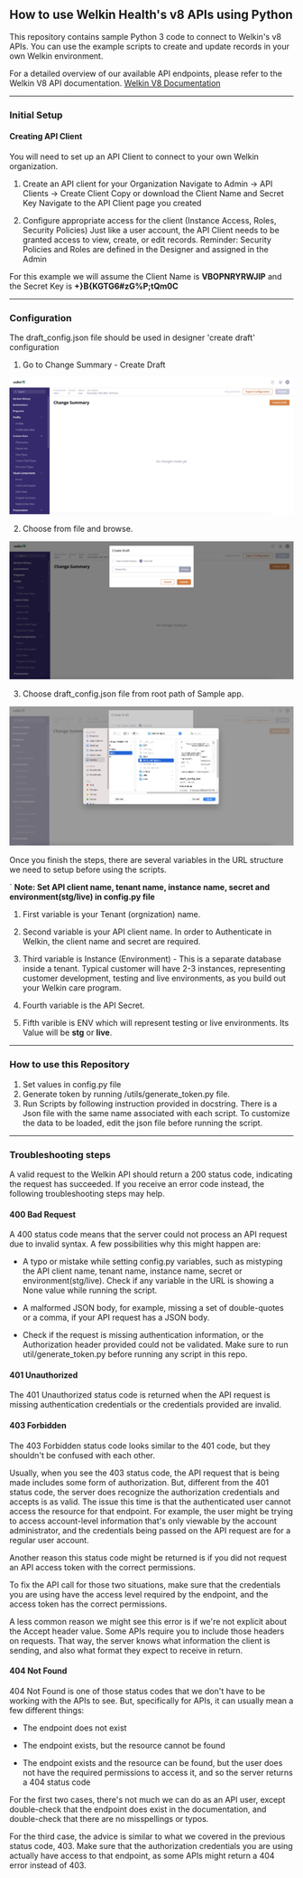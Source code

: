 
## How to use Welkin Health's v8 APIs using Python


This repository contains sample Python 3 code to connect to Welkin's v8 APIs.
You can use the example scripts to create and update records in your own Welkin environment.

For a detailed overview of our available API endpoints, please refer to the Welkin V8 API documentation.
[Welkin V8 Documentation](https://developers.welkinhealth.com/ "Welkin V8 Documentation")

---
### Initial Setup


#### Creating API Client

You will need to set up an API Client to connect to your own Welkin organization.

1. Create an API client for your Organization
Navigate to Admin -> API Clients -> Create Client
Copy or download the Client Name and Secret Key
Navigate to the API Client page you created

2. Configure appropriate access for the client (Instance Access, Roles, Security Policies)
Just like a user account, the API Client needs to be granted access to view, create, or edit records.
Reminder: Security Policies and Roles are defined in the Designer and assigned in the Admin

For this example we will assume the Client Name is **VBOPNRYRWJIP** and the Secret Key is **+}B{KGTG6#zG%P;tQm0C**

---
### Configuration

The draft_config.json file should be used in designer 'create draft' configuration
1. Go to Change Summary - Create Draft

![designer](docs/static/designer1.jpg)

2. Choose from file and browse.

![create_draft](docs/static/create_draft.jpg)

3. Choose draft_config.json file from root path of Sample app.

![draft_config](docs/static/draft_config.jpg)

Once you finish the steps, there are several variables in the URL structure we need to setup before using the scripts.

`
**Note: Set API client name, tenant name,
instance name, secret and environment(stg/live) in config.py file**

1. First variable is your Tenant (orgnization) name.

2.  Second variable is your API client name.
In order to Authenticate in Welkin, the client name and secret are required.

3.  Third variable is Instance (Environment) - This is a separate database inside a tenant.
    Typical customer will have 2-3 instances, representing customer development,
    testing and live environments, as you build out your Welkin care program.

4.  Fourth variable is the API Secret.

5.  Fifth varible is ENV which will represent testing or live environments.
    Its Value will be **stg** or **live**.

---

### How to use this Repository
1. Set values in config.py file
2. Generate token by running /utils/generate_token.py file.
3. Run Scripts by following instruction provided in docstring. There is a Json file with
the same name associated with each script. To customize the data to be loaded, edit the json file before running the script.

---
### Troubleshooting steps

A valid request to the Welkin API should return a 200 status code, indicating the request has succeeded.
If you receive an error code instead, the following troubleshooting steps may help.

#### 400 Bad Request
A 400 status code means that the server could not process an API request due to invalid syntax.
A few possibilities why this might happen are:
- A typo or mistake while setting config.py variables, such as mistyping the API client name, tenant name,
    instance name, secret or environment(stg/live). Check if any variable in the URL is showing a None value while running the script.

- A malformed JSON body, for example, missing a set of double-quotes or a comma, if your API request has a JSON body.

- Check if the request is missing authentication information, or the Authorization header provided could not be validated.
Make sure to run util/generate_token.py before running any script in this repo.

#### 401 Unauthorized

The 401 Unauthorized status code is returned when the API request is missing authentication credentials or
the credentials provided are invalid.

#### 403 Forbidden
The 403 Forbidden status code looks similar to the 401 code, but they shouldn't be confused with each other.

Usually, when you see the 403 status code, the API request that is being made includes some form of authorization. But, different from the 401 status code, the server does recognize the authorization credentials and accepts is as valid. The issue this time is that the authenticated user cannot access the resource for that endpoint. For example, the user might be trying to access account-level information that's only viewable by the account administrator, and the credentials being passed on the API request are for a regular user account.

Another reason this status code might be returned is if you did not request an API access token with the correct permissions.

To fix the API call for those two situations, make sure that the credentials you are using have the access level required by the endpoint, and the access token has the correct permissions.

A less common reason we might see this error is if we're not explicit about the Accept header value. Some APIs require you to include those headers on requests. That way, the server knows what information the client is sending, and also what format they expect to receive in return.

#### 404 Not Found
404 Not Found is one of those status codes that we don't have to be working with the APIs to see. But, specifically for APIs, it can usually mean a few different things:

- The endpoint does not exist

- The endpoint exists, but the resource cannot be found

- The endpoint exists and the resource can be found, but the user does not have the required permissions to access it, and so the server returns a 404 status code

For the first two cases, there's not much we can do as an API user, except double-check that the endpoint does exist in the documentation, and double-check that there are no misspellings or typos.

For the third case, the advice is similar to what we covered in the previous status code, 403. Make sure that the authorization credentials you are using actually have access to that endpoint, as some APIs might return a 404 error instead of 403.